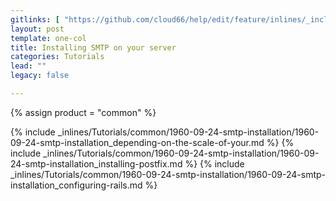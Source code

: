 ```yaml
---
gitlinks: [ "https://github.com/cloud66/help/edit/feature/inlines/_includes/_inlines/Tutorials/common/1960-09-24-smtp-installation/1960-09-24-smtp-installation_depending-on-the-scale-of-your.html", "https://github.com/cloud66/help/edit/feature/inlines/_includes/_inlines/Tutorials/common/1960-09-24-smtp-installation/1960-09-24-smtp-installation_installing-postfix.html", "https://github.com/cloud66/help/edit/feature/inlines/_includes/_inlines/Tutorials/common/1960-09-24-smtp-installation/1960-09-24-smtp-installation_configuring-rails.html" ]
layout: post
template: one-col
title: Installing SMTP on your server
categories: Tutorials
lead: ""
legacy: false

---
```

{% assign product = "common" %}

{% include _inlines/Tutorials/common/1960-09-24-smtp-installation/1960-09-24-smtp-installation_depending-on-the-scale-of-your.md %}
{% include _inlines/Tutorials/common/1960-09-24-smtp-installation/1960-09-24-smtp-installation_installing-postfix.md %}
{% include _inlines/Tutorials/common/1960-09-24-smtp-installation/1960-09-24-smtp-installation_configuring-rails.md %}
